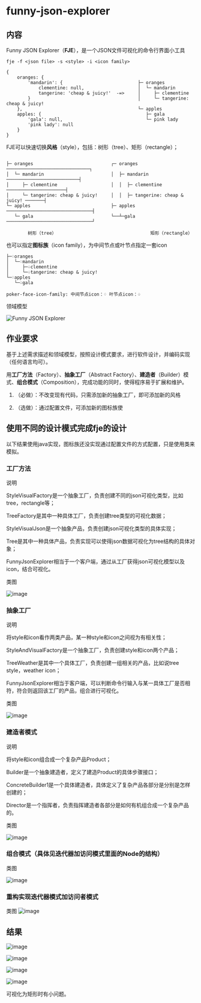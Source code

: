 # funny-json-explorer

## 内容

Funny JSON Explorer（**FJE**），是一个JSON文件可视化的命令行界面小工具

```shell
fje -f <json file> -s <style> -i <icon family>
```

```
{
    oranges: {
        'mandarin': {                            ├─ oranges
            clementine: null,                    │  └─ mandarin
            tangerine: 'cheap & juicy!'  -=>     │     ├─ clementine
        }                                        │     └─ tangerine: cheap & juicy!
    },                                           └─ apples
    apples: {                                       ├─ gala
        'gala': null,                               └─ pink lady
        'pink lady': null
    }
}
````

FJE可以快速切换**风格**（style），包括：树形（tree）、矩形（rectangle）；

```

├─ oranges                             ┌─ oranges ───────────────────────────────┐
│  └─ mandarin                         │  ├─ mandarin ───────────────────────────┤
│     ├─ clementine                    │  │  ├─ clementine ──────────────────────┤
│     └─ tangerine: cheap & juicy!     │  │  ├─ tangerine: cheap & juicy! ───────┤
└─ apples                              ├─ apples ────────────────────────────────┤
   └─ gala                             └──┴─gala ────────────────────────────────┘

        树形（tree）                                   矩形（rectangle）
````

也可以指定**图标族**（icon family），为中间节点或叶节点指定一套icon

```
├─♢oranges                                 
│  └─♢mandarin                             
│     ├─♤clementine                        
│     └─♤tangerine: cheap & juicy!    
└─♢apples                                  
   └─♤gala                                 

poker-face-icon-family: 中间节点icon：♢ 叶节点icon：♤
```

领域模型

![Funny JSON Explorer](https://github.com/InvertedHorizon/funny-json-explorer/blob/main/resources/image/Funny_JSON_Explorer.png)


## 作业要求

基于上述需求描述和领域模型，按照设计模式要求，进行软件设计，并编码实现（任何语言均可）。

用**工厂方法**（Factory）、**抽象工厂**（Abstract Factory）、**建造者**（Builder）模式、**组合模式**（Composition），完成功能的同时，使得程序易于扩展和维护。

1. （必做）：不改变现有代码，只需添加新的抽象工厂，即可添加新的风格

2. （选做）：通过配置文件，可添加新的图标族使

## 使用不同的设计模式完成fje的设计

以下结果使用java实现，图标族还没实现通过配置文件的方式配置，只是使用类来模拟。

### 工厂方法

说明

StyleVisualFactory是一个抽象工厂，负责创建不同的json可视化类型，比如tree，rectangle等；

TreeFactory是其中一种具体工厂，负责创建tree类型的可视化数据；

StyleVisualJson是一个抽象产品，负责创建json可视化类型的具体实现；

Tree是其中一种具体产品，负责实现可以使得json数据可视化为tree结构的具体对象；

FunnyJsonExplorer相当于一个客户端，通过从工厂获得json可视化模型以及icon，结合可视化。

类图

![image](https://github.com/InvertedHorizon/funny-json-explorer/blob/main/resources/image/factory_method.jpg)


### 抽象工厂

说明

将style和icon看作两类产品，某一种style和icon之间视为有相关性；

StyleAndVisualFactory是一个抽象工厂，负责创建style和icon两个产品；

TreeWeather是其中一个具体工厂，负责创建一组相关的产品，比如说tree style，weather icon；

FunnyJsonExplorer相当于客户端，可以判断命令行输入与某一具体工厂是否相符，符合则返回该工厂的产品，组合进行可视化。

类图

![image](https://github.com/InvertedHorizon/funny-json-explorer/blob/main/resources/image/abstract_factory.jpg)

### 建造者模式

说明

将style和icon组合成一个复杂产品Product；

Builder是一个抽象建造者，定义了建造Product的具体步骤接口；

ConcreteBuilder1是一个具体建造者，具体定义了复杂产品各部分是分别是怎样创建的；

Director是一个指挥者，负责指挥建造者各部分是如何有机组合成一个复杂产品的。

类图

![image](https://github.com/InvertedHorizon/funny-json-explorer/blob/main/resources/image/builder.jpg)


### 组合模式（具体见迭代器加访问模式里面的Node的结构）

类图

![image](https://github.com/InvertedHorizon/funny-json-explorer/blob/main/resources/image/constitute.jpg)

### 重构实现迭代器模式加访问者模式

类图
![image](https://github.com/InvertedHorizon/funny-json-explorer/blob/main/resources/image/iteratorAndVisitor.jpg)

## 结果

![image](https://github.com/InvertedHorizon/funny-json-explorer/blob/main/resources/image/result1.jpg)

![image](https://github.com/InvertedHorizon/funny-json-explorer/blob/main/resources/image/result2.jpg)

![image](https://github.com/InvertedHorizon/funny-json-explorer/blob/main/resources/image/result3.jpg)

![image](https://github.com/InvertedHorizon/funny-json-explorer/blob/main/resources/image/result4.jpg)

可视化为矩形时有小问题。
